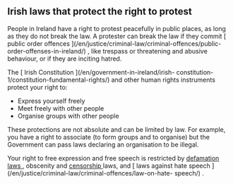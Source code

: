 ##  Irish laws that protect the right to protest

People in Ireland have a right to protest peacefully in public places, as long
as they do not break the law. A protester can break the law if they commit [
public order offences ](/en/justice/criminal-law/criminal-offences/public-
order-offenses-in-ireland/) , like trespass or threatening and abusive
behaviour, or if they are inciting hatred.

The [ Irish Constitution ](/en/government-in-ireland/irish-
constitution-1/constitution-fundamental-rights/) and other human rights
instruments protect your right to:

  * Express yourself freely 
  * Meet freely with other people 
  * Organise groups with other people 

These protections are not absolute and can be limited by law. For example, you
have a right to associate (to form groups and to organise) but the Government
can pass laws declaring an organisation to be illegal.

Your right to free expression and free speech is restricted by [ defamation
laws ](/en/justice/civil-law/law-on-defamation/) , obscenity and [ censorship
](/en/government-in-ireland/irish-constitution-1/censorship/) laws, and [ laws
against hate speech ](/en/justice/criminal-law/criminal-offences/law-on-hate-
speech/) .
